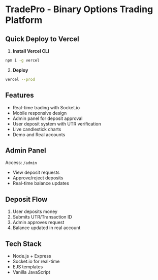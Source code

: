 # TradePro - Binary Options Trading Platform

## Quick Deploy to Vercel

1. **Install Vercel CLI**
```bash
npm i -g vercel
```

2. **Deploy**
```bash
vercel --prod
```

## Features
- Real-time trading with Socket.io
- Mobile responsive design
- Admin panel for deposit approval
- User deposit system with UTR verification
- Live candlestick charts
- Demo and Real accounts

## Admin Panel
Access: `/admin`
- View deposit requests
- Approve/reject deposits
- Real-time balance updates

## Deposit Flow
1. User deposits money
2. Submits UTR/Transaction ID
3. Admin approves request
4. Balance updated in real account

## Tech Stack
- Node.js + Express
- Socket.io for real-time
- EJS templates
- Vanilla JavaScript